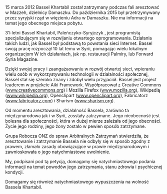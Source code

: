 15 marca 2012 Bassel Khartabil został zatrzymany podczas fali aresztować w Mazzeh, dzielnicy Damaszku.
Do października 2015 był przetrzymywany przez syryjski rząd w więzieniu Adra w Damaszku.
Nie ma informacji na temat jego obecnego miejsca pobytu.

31-letni Bassel Khartabil, Paleńczyko-Syryjczyk , jest programistą specjalizującym się w rozwijaniu otwartego oprogramowania. Działania takich ludzi, jak Bassel był podstawą to powstania sieci Internet. Bassel swoją pracę rozpoczął 10 lat temu w Syrii, pomagając wielu lokalnym organizacjom W ich działaniach, jak np. restauracji Palmiry, lub Forward Syria Magazine.

Dzięki swojej pracy i zaangażaowaniu w rozwój otwartej sieci, wpieraniu wielu osób w  wykorzystywaniu technologii w działalności społecznej, Bassel stał się szeroko znany i zdobył wielu przyjaciół. Bassel jest project leaderem w projekcie Aiki Framework. Współpracował z Creative Commons (www.creativecommons.org) i Mozilla Firefox (www.mozilla.org), Wikipedią (www.wikipedia.org), Openclipart (www.openclipart.org), Fabricatorz (www.fabricatorz.com) i Sharism (www.sharism.org).

Od momentu aresztowania, działalność Bassela, zarówno ta międzynarodowa jak i w Syrii, zosstały zatrzymane. Jego nieobecność jest bolesna dla społeczności, która w dużej mierze zależała od jego obecności. Życie jego rodziny, jego żony zostało w pewien sposób zatrzymane.

Grupa Robocza ONZ do spraw Arbitralnych Zatrzymań stwierdziła, że aresztowanie i zatrzymanie Bassela nie odbyły się w sposób zgodny z prawem, złamało zasady obowiązujące w prawie międzynarodowym i zawnioskowała o jego natychmiastowe uwolnienie.

My, podpisani pod tą petycją, domagamy się natychmiastowego podania informacji na temat powodów jego zatrzymania, stanu zdrowia i psychicznej kondycji.

Domagamy się również natychmiastowego wypuszczenia na wolność Bassela Khartabil.
